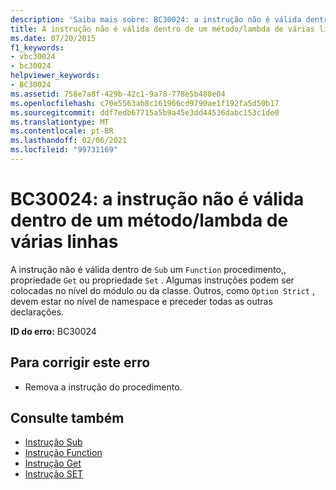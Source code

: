 ```yaml
---
description: 'Saiba mais sobre: BC30024: a instrução não é válida dentro de um método/lambda de várias linhas'
title: A instrução não é válida dentro de um método/lambda de várias linhas
ms.date: 07/20/2015
f1_keywords:
- vbc30024
- bc30024
helpviewer_keywords:
- BC30024
ms.assetid: 758e7a8f-429b-42c1-9a78-778e5b480e04
ms.openlocfilehash: c70e5563ab8c161966cd9790ae1f192fa5d50b17
ms.sourcegitcommit: ddf7edb67715a5b9a45e3dd44536dabc153c1de0
ms.translationtype: MT
ms.contentlocale: pt-BR
ms.lasthandoff: 02/06/2021
ms.locfileid: "99731169"
---
```

# <a name="bc30024-statement-is-not-valid-inside-a-methodmultiline-lambda"></a>BC30024: a instrução não é válida dentro de um método/lambda de várias linhas

A instrução não é válida dentro de `Sub` um `Function` procedimento,, propriedade `Get` ou propriedade `Set` . Algumas instruções podem ser colocadas no nível do módulo ou da classe. Outros, como `Option Strict` , devem estar no nível de namespace e preceder todas as outras declarações.

 **ID do erro:** BC30024

## <a name="to-correct-this-error"></a>Para corrigir este erro

- Remova a instrução do procedimento.

## <a name="see-also"></a>Consulte também

- [Instrução Sub](../statements/sub-statement.md)
- [Instrução Function](../statements/function-statement.md)
- [Instrução Get](../statements/get-statement.md)
- [Instrução SET](../statements/set-statement.md)
